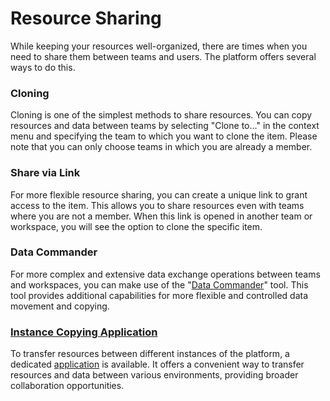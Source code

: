 # Resource Sharing
While keeping your resources well-organized, there are times when you need to share them between teams and users. The platform offers several ways to do this.

### Cloning
Cloning is one of the simplest methods to share resources. You can copy resources and data between teams by selecting "Clone to..." in the context menu and specifying the team to which you want to clone the item. Please note that you can only choose teams in which you are already a member.

### Share via Link
For more flexible resource sharing, you can create a unique link to grant access to the item. This allows you to share resources even with teams where you are not a member. When this link is opened in another team or workspace, you will see the option to clone the specific item.

### Data Commander
For more complex and extensive data exchange operations between teams and workspaces, you can make use of the "[Data Commander](../data-organization/data-commander/README.md)" tool. This tool provides additional capabilities for more flexible and controlled data movement and copying.

### [Instance Copying Application](https://app.supervisely.com/ecosystem/apps/copy-project-between-instances?id=40)

To transfer resources between different instances of the platform, a dedicated [application](https://app.supervisely.com/ecosystem/apps/copy-project-between-instances?id=40) is available. It offers a convenient way to transfer resources and data between various environments, providing broader collaboration opportunities.

